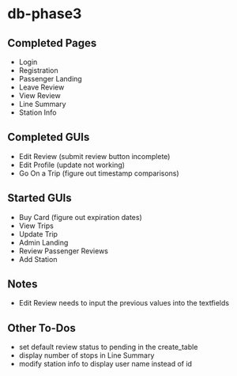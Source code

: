 # db-phase3

## Completed Pages
- Login
- Registration
- Passenger Landing
- Leave Review
- View Review
- Line Summary
- Station Info

## Completed GUIs
- Edit Review (submit review button incomplete)
- Edit Profile (update not working)
- Go On a Trip (figure out timestamp comparisons)

## Started GUIs
- Buy Card (figure out expiration dates)
- View Trips
- Update Trip
- Admin Landing
- Review Passenger Reviews
- Add Station

## Notes
- Edit Review needs to input the previous values into the textfields

## Other To-Dos
- set default review status to pending in the create_table
- display number of stops in Line Summary
- modify station info to display user name instead of id